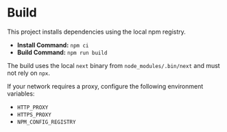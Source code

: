 # Build

This project installs dependencies using the local npm registry.

- **Install Command:** `npm ci`
- **Build Command:** `npm run build`

The build uses the local `next` binary from `node_modules/.bin/next` and must not rely on `npx`.

If your network requires a proxy, configure the following environment variables:

- `HTTP_PROXY`
- `HTTPS_PROXY`
- `NPM_CONFIG_REGISTRY`

